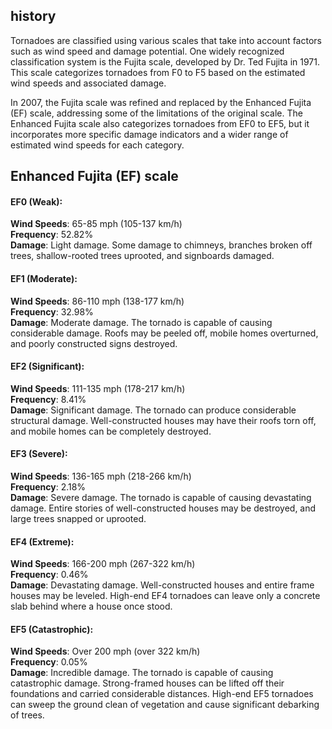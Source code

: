 ## history
Tornadoes are classified using various scales that take into account factors such as wind speed and damage potential. One widely recognized classification system is the Fujita scale, developed by Dr. Ted Fujita in 1971. This scale categorizes tornadoes from F0 to F5 based on the estimated wind speeds and associated damage.

In 2007, the Fujita scale was refined and replaced by the Enhanced Fujita (EF) scale, addressing some of the limitations of the original scale. The Enhanced Fujita scale also categorizes tornadoes from EF0 to EF5, but it incorporates more specific damage indicators and a wider range of estimated wind speeds for each category.

## Enhanced Fujita (EF) scale
#### EF0 (Weak):    
**Wind Speeds**: 65-85 mph (105-137 km/h)    
**Frequency**: 52.82%     
**Damage**: Light damage. Some damage to chimneys, branches broken off trees, shallow-rooted trees uprooted, and signboards damaged.

#### EF1 (Moderate):
**Wind Speeds**: 86-110 mph (138-177 km/h)    
**Frequency**: 32.98%     
**Damage**: Moderate damage. The tornado is capable of causing considerable damage. Roofs may be peeled off, mobile homes overturned, and poorly constructed signs destroyed.

#### EF2 (Significant):
**Wind Speeds**: 111-135 mph (178-217 km/h)    
**Frequency**: 8.41%     
**Damage**: Significant damage. The tornado can produce considerable structural damage. Well-constructed houses may have their roofs torn off, and mobile homes can be completely destroyed.

#### EF3 (Severe):
**Wind Speeds**: 136-165 mph (218-266 km/h)    
**Frequency**: 2.18%     
**Damage**: Severe damage. The tornado is capable of causing devastating damage. Entire stories of well-constructed houses may be destroyed, and large trees snapped or uprooted.

#### EF4 (Extreme):
**Wind Speeds**: 166-200 mph (267-322 km/h)    
**Frequency**: 0.46%     
**Damage**: Devastating damage. Well-constructed houses and entire frame houses may be leveled. High-end EF4 tornadoes can leave only a concrete slab behind where a house once stood.

#### EF5 (Catastrophic):
**Wind Speeds**: Over 200 mph (over 322 km/h)    
**Frequency**: 0.05%     
**Damage**: Incredible damage. The tornado is capable of causing catastrophic damage. Strong-framed houses can be lifted off their foundations and carried considerable distances. High-end EF5 tornadoes can sweep the ground clean of vegetation and cause significant debarking of trees.